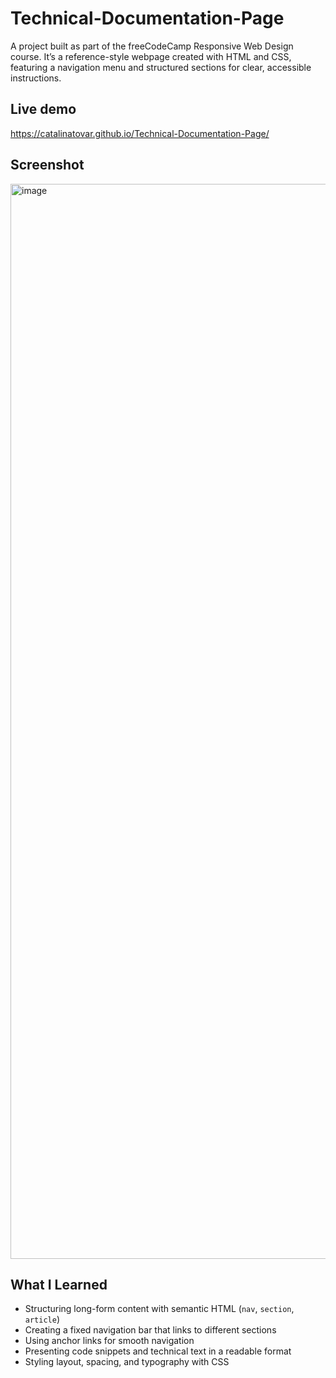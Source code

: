 # Technical-Documentation-Page
A project built as part of the freeCodeCamp Responsive Web Design course. It’s a reference-style webpage created with HTML and CSS, featuring a navigation menu and structured sections for clear, accessible instructions.

## Live demo
  https://catalinatovar.github.io/Technical-Documentation-Page/

## Screenshot
<img width="1978" height="1720" alt="image" src="https://github.com/user-attachments/assets/28e44cd0-a70b-44e1-8d2d-2856d920383d" />

## What I Learned
- Structuring long-form content with semantic HTML (`nav`, `section`, `article`)
- Creating a fixed navigation bar that links to different sections
- Using anchor links for smooth navigation
- Presenting code snippets and technical text in a readable format
- Styling layout, spacing, and typography with CSS

